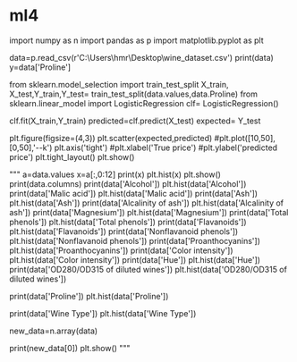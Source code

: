 # ml4

import numpy as n
import pandas as p
import matplotlib.pyplot as plt

data=p.read_csv(r'C:\Users\hmr\Desktop\wine_dataset.csv')
print(data)
y=data['Proline']

from sklearn.model_selection import train_test_split
X_train, X_test,Y_train,Y_test= train_test_split(data.values,data.Proline)
from sklearn.linear_model import LogisticRegression
clf= LogisticRegression()

clf.fit(X_train,Y_train)
predicted=clf.predict(X_test)
expected= Y_test

plt.figure(figsize=(4,3))
plt.scatter(expected,predicted)
#plt.plot([10,50],[0,50],'--k')
plt.axis('tight')
#plt.xlabel('True price')
#plt.ylabel('predicted price')
plt.tight_layout()
plt.show()

"""
a=data.values
x=a[:,0:12]
print(x)
plt.hist(x)
plt.show()
print(data.columns)
print(data['Alcohol'])
plt.hist(data['Alcohol'])
print(data['Malic acid'])
plt.hist(data['Malic acid'])
print(data['Ash'])
plt.hist(data['Ash'])
print(data['Alcalinity of ash'])
plt.hist(data['Alcalinity of ash'])
print(data['Magnesium'])
plt.hist(data['Magnesium'])
print(data['Total phenols'])
plt.hist(data['Total phenols'])
print(data['Flavanoids'])
plt.hist(data['Flavanoids'])
print(data['Nonflavanoid phenols'])
plt.hist(data['Nonflavanoid phenols'])
print(data['Proanthocyanins'])
plt.hist(data['Proanthocyanins'])
print(data['Color intensity'])
plt.hist(data['Color intensity'])
print(data['Hue'])
plt.hist(data['Hue'])
print(data['OD280/OD315 of diluted wines'])
plt.hist(data['OD280/OD315 of diluted wines'])

print(data['Proline'])
plt.hist(data['Proline'])

print(data['Wine Type'])
plt.hist(data['Wine Type'])

new_data=n.array(data)

print(new_data[0])
plt.show()
"""
 
